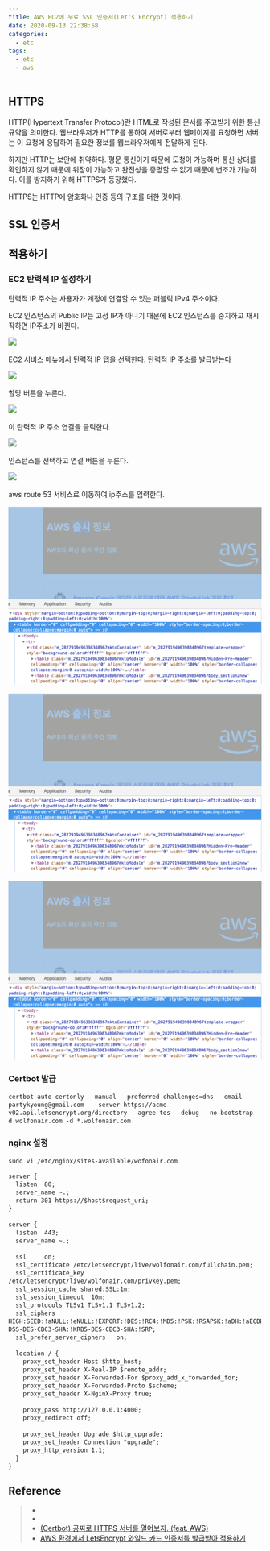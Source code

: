 ```yaml
---
title: AWS EC2에 무료 SSL 인증서(Let's Encrypt) 적용하기
date: 2020-09-13 22:38:58
categories:
  - etc
tags:
  - etc
  - aws
---
```


## HTTPS

HTTP(Hypertext Transfer Protocol)란 HTML로 작성된 문서를 주고받기 위한 통신규약을 의미한다. 웹브라우저가 HTTP를 통하여 서버로부터 웹페이지를 요청하면 서버는 이 요청에 응답하여 필요한 정보를 웹브라우저에게 전달하게 된다.

하지만 HTTP는 보안에 취약하다. 평문 통신이기 때문에 도청이 가능하며 통신 상대를 확인하지 않기 때문에 위장이 가능하고 완전성을 증명할 수 없기 때문에 변조가 가능하다. 이를 방지하기 위해 HTTPS가 등장했다.

HTTPS는 HTTP에 암호화나 인증 등의 구조를 더한 것이다.

## SSL 인증서

## 적용하기

### EC2 탄력적 IP 설정하기

탄력적 IP 주소는 사용자가 계정에 연결할 수 있는 퍼블릭 IPv4 주소이다.

EC2 인스턴스의 Public IP는 고정 IP가 아니기 때문에 EC2 인스턴스를 중지하고 재시작하면 IP주소가 바뀐다.

![](../images/etc/aws-ec2-lets-encrypt-1.png)

EC2 서비스 메뉴에서 탄력적 IP 탭을 선택한다. 탄력적 IP 주소를 발급받는다

![](../images/etc/aws-ec2-lets-encrypt-2.png)

할당 버튼을 누른다.

![](../images/etc/aws-ec2-lets-encrypt-3.png)

이 탄력적 IP 주소 연결을 클릭한다.

![](../images/etc/aws-ec2-lets-encrypt-4.png)

인스턴스를 선택하고 연결 버튼을 누른다.

![](../images/etc/aws-ec2-lets-encrypt-5.png)

aws route 53 서비스로 이동하여 ip주소를 입력한다.

![aws 메일](../images/frontend/html-email-template-03.png)

![aws 메일](../images/frontend/html-email-template-03.png)

![aws 메일](../images/frontend/html-email-template-03.png)

### Certbot 발급

```
certbot-auto certonly --manual --preferred-challenges=dns --email partykyoung@gmail.com  --server https://acme-v02.api.letsencrypt.org/directory --agree-tos --debug --no-bootstrap -d wolfonair.com -d *.wolfonair.com
```

### nginx 설정

```
sudo vi /etc/nginx/sites-available/wofonair.com
```

```
server {
  listen  80;
  server_name ~.;
  return 301 https://$host$request_uri;
}

server {
  listen  443;
  server_name ~.;

  ssl     on;
  ssl_certificate /etc/letsencrypt/live/wolfonair.com/fullchain.pem;
  ssl_certificate_key     /etc/letsencrypt/live/wolfonair.com/privkey.pem;
  ssl_session_cache shared:SSL:1m;
  ssl_session_timeout  10m;
  ssl_protocols TLSv1 TLSv1.1 TLSv1.2;
  ssl_ciphers HIGH:SEED:!aNULL:!eNULL:!EXPORT:!DES:!RC4:!MD5:!PSK:!RSAPSK:!aDH:!aECDH:!EDH-DSS-DES-CBC3-SHA:!KRB5-DES-CBC3-SHA:!SRP;
  ssl_prefer_server_ciphers   on;

  location / {
    proxy_set_header Host $http_host;
    proxy_set_header X-Real-IP $remote_addr;
    proxy_set_header X-Forwarded-For $proxy_add_x_forwarded_for;
    proxy_set_header X-Forwarded-Proto $scheme;
    proxy_set_header X-NginX-Proxy true;

    proxy_pass http://127.0.0.1:4000;
    proxy_redirect off;

    proxy_set_header Upgrade $http_upgrade;
    proxy_set_header Connection "upgrade";
    proxy_http_version 1.1;
  }
}
```

## Reference

> - [](https://opentutorials.org/course/228/4894)
> - [](https://docs.aws.amazon.com/ko_kr/AWSEC2/latest/UserGuide/using-instance-addressing.html#ip-addressing-eips)
> - [(Certbot) 공짜로 HTTPS 서버를 열어보자. (feat. AWS)](https://perfectacle.github.io/2017/10/05/letsencrypt-with-certbot-feat-aws/)
> - [AWS 환경에서 LetsEncrypt 와일드 카드 인증서를 발급받아 적용하기](https://cydin.tistory.com/7)
